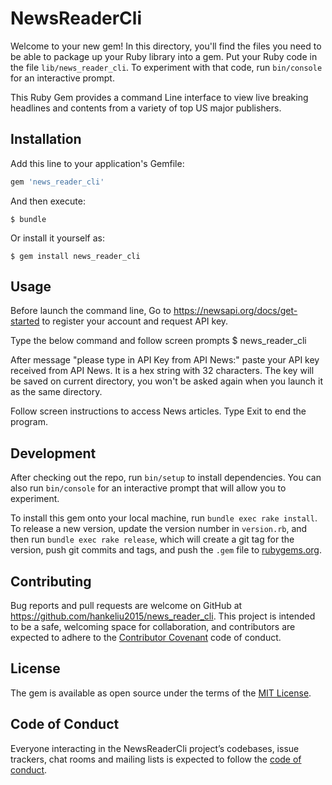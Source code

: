 # NewsReaderCli

Welcome to your new gem! In this directory, you'll find the files you need to be able to package up your Ruby library into a gem. Put your Ruby code in the file `lib/news_reader_cli`. To experiment with that code, run `bin/console` for an interactive prompt.

This Ruby Gem provides a command Line interface to view live breaking headlines and contents from a variety of top US major publishers.

## Installation

Add this line to your application's Gemfile:

```ruby
gem 'news_reader_cli'
```

And then execute:

    $ bundle

Or install it yourself as:

    $ gem install news_reader_cli

## Usage

Before launch the command line, Go to https://newsapi.org/docs/get-started to register your account and request API key.

Type the below command and follow screen prompts
$ news_reader_cli

After message "please type in API Key from API News:" paste your API key received from API News. It is a hex string with 32 characters. The key will be saved on current directory, you won't be asked again when you launch it as the same directory.

Follow screen instructions to access News articles. Type Exit to end the program.

## Development

After checking out the repo, run `bin/setup` to install dependencies. You can also run `bin/console` for an interactive prompt that will allow you to experiment.

To install this gem onto your local machine, run `bundle exec rake install`. To release a new version, update the version number in `version.rb`, and then run `bundle exec rake release`, which will create a git tag for the version, push git commits and tags, and push the `.gem` file to [rubygems.org](https://rubygems.org).

## Contributing

Bug reports and pull requests are welcome on GitHub at https://github.com/hankeliu2015/news_reader_cli. This project is intended to be a safe, welcoming space for collaboration, and contributors are expected to adhere to the [Contributor Covenant](http://contributor-covenant.org) code of conduct.

## License

The gem is available as open source under the terms of the [MIT License](https://opensource.org/licenses/MIT).

## Code of Conduct

Everyone interacting in the NewsReaderCli project’s codebases, issue trackers, chat rooms and mailing lists is expected to follow the [code of conduct](https://github.com/hankeliu2015/news_reader_cli/blob/master/CODE_OF_CONDUCT.md).
